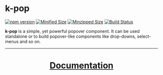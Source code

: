 # k-pop

[![npm version](https://badge.fury.io/js/%40ckienle%2Fk-pop.svg)](https://badge.fury.io/js/%40ckienle%2Fk-pop)
[![Minified Size](https://badgen.net/bundlephobia/min/@ckienle/k-pop)](https://bundlephobia.com/result?p=@ckienle/k-pop)
[![Minzipped Size](https://badgen.net/bundlephobia/minzip/@ckienle/k-pop)](https://bundlephobia.com/result?p=@ckienle/k-pop)
[![Build Status](https://travis-ci.org/ChristianKienle/k-pop.svg?branch=master)](https://travis-ci.org/ChristianKienle/k-pop)


**k-pop** is a simple, yet powerful popover component. It can be used standalone or to build popover-like components like drop-downs, select-menus and so on.

<hr />

<h1 align="center">
  <a href="https://christiankienle.github.io/k-pop/">Documentation</a>
</h1>


